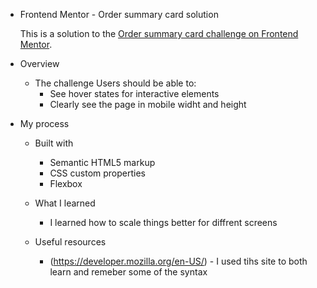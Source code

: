 * Frontend Mentor - Order summary card solution

  This is a solution to the [Order summary card challenge on Frontend Mentor](https://www.frontendmentor.io/challenges/order-summary-component-QlPmajDUj). 

* Overview
  - The challenge
     Users should be able to:
      - See hover states for interactive elements
      - Clearly see the page in mobile widht and height
* My process

  - Built with
    - Semantic HTML5 markup
    - CSS custom properties
    - Flexbox
   - What I learned

      - I learned how to scale things better for diffrent screens

  - Useful resources
    - (https://developer.mozilla.org/en-US/) - I used tihs site to both learn and remeber some of the syntax


